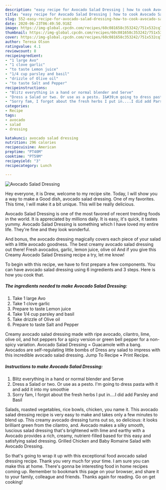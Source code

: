 ```yaml
---
description: "easy recipe for Avocado Salad Dressing | how to cook Avocado Salad Dressing"
title: "easy recipe for Avocado Salad Dressing | how to cook Avocado Salad Dressing"
slug: 552-easy-recipe-for-avocado-salad-dressing-how-to-cook-avocado-salad-dressing
date: 2020-06-23T06:49:50.918Z
image: https://img-global.cpcdn.com/recipes/60c081658c353242/751x532cq70/avocado-salad-dressing-recipe-main-photo.jpg
thumbnail: https://img-global.cpcdn.com/recipes/60c081658c353242/751x532cq70/avocado-salad-dressing-recipe-main-photo.jpg
cover: https://img-global.cpcdn.com/recipes/60c081658c353242/751x532cq70/avocado-salad-dressing-recipe-main-photo.jpg
author: Teresa Olson
ratingvalue: 4.1
reviewcount: 8
recipeingredient:
- "1 large Avo"
- "1 clove garlic"
- "to taste Lemon juice"
- "1/4 cup parsley and basil"
- "drizzle of Olive oil"
- "to taste Salt and Pepper"
recipeinstructions:
- "Blitz everything in a hand or normal blender and Serve"
- "Dress a Salad or two. Or use as a pesto. I&#39;m going to dress pasta with it and add it into my smoothie"
- "Sorry fam, I forgot about the fresh herbs I put in....I did add Parsley and Basil"
categories:
- Recipe
tags:
- avocado
- salad
- dressing

katakunci: avocado salad dressing 
nutrition: 296 calories
recipecuisine: American
preptime: "PT40M"
cooktime: "PT59M"
recipeyield: "3"
recipecategory: Lunch

---
```



![Avocado Salad Dressing](https://img-global.cpcdn.com/recipes/60c081658c353242/751x532cq70/avocado-salad-dressing-recipe-main-photo.jpg)

Hey everyone, it is Drew, welcome to my recipe site. Today, I will show you a way to make a Good dish, avocado salad dressing. One of my favorites. This time, I will make it a bit unique. This will be really delicious.

Avocado Salad Dressing is one of the most favored of recent trending foods in the world. It is appreciated by millions daily. It is easy, it's quick, it tastes yummy. Avocado Salad Dressing is something which I have loved my entire life. They're fine and they look wonderful.

And bonus, the avocado dressing magically covers each piece of your salad with a little avocado goodness. The best creamy avocado salad dressing out there! Fresh avocados, garlic, lemon juice, olive oil And if you give this Creamy Avocado Salad Dressing recipe a try, let me know!


To begin with this recipe, we have to first prepare a few components. You can have avocado salad dressing using 6 ingredients and 3 steps. Here is how you cook that.

<!--inarticleads1-->

##### The ingredients needed to make Avocado Salad Dressing:

1. Take 1 large Avo
1. Take 1 clove garlic
1. Prepare to taste Lemon juice
1. Take 1/4 cup parsley and basil
1. Take drizzle of Olive oil
1. Prepare to taste Salt and Pepper


Creamy avocado salad dressing made with ripe avocado, cilantro, lime, olive oil, and hot peppers for a spicy version or green bell pepper for a non-spicy variation. Avocado Salad Dressing = Guacamole with a bang. Avocados are self-regulating little bombs of Dress any salad to impress with this incredible avocado salad dressing. Jump To Recipe • Print Recipe. 

<!--inarticleads2-->

##### Instructions to make Avocado Salad Dressing:

1. Blitz everything in a hand or normal blender and Serve
1. Dress a Salad or two. Or use as a pesto. I&#39;m going to dress pasta with it and add it into my smoothie
1. Sorry fam, I forgot about the fresh herbs I put in....I did add Parsley and Basil


Salads, roasted vegetables, rice bowls, chicken, you name it. This avocado salad dressing recipe is very easy to make and takes only a few minutes to blend up. This creamy avocado dressing turns out so, so delicious: it looks brilliant green from the cilantro, and. Avocado makes a silky smooth, luscious salad dressing that&#39;s brightened with lime and earthy with a Avocado provides a rich, creamy, nutrient-filled based for this easy and satisfying salad dressing. Grilled Chicken and Baby Romaine Salad with Avocado Dressing. 

So that's going to wrap it up with this exceptional food avocado salad dressing recipe. Thank you very much for your time. I am sure you can make this at home. There's gonna be interesting food in home recipes coming up. Remember to bookmark this page on your browser, and share it to your family, colleague and friends. Thanks again for reading. Go on get cooking!
